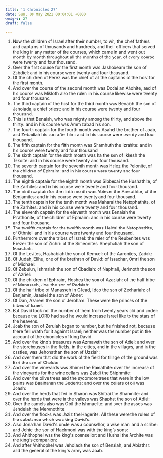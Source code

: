 ```yaml
---
title: '1 Chronicles 27'
date: Sun, 09 May 2021 00:00:01 +0000
weight: 27
draft: false
  
---
```


1. Now the children of Israel after their number, to wit, the chief fathers and captains of thousands and hundreds, and their officers that served the king in any matter of the courses, which came in and went out month by month throughout all the months of the year, of every course were twenty and four thousand.
2. Over the first course for the first month was Jashobeam the son of Zabdiel: and in his course were twenty and four thousand.
3. Of the children of Perez was the chief of all the captains of the host for the first month.
4. And over the course of the second month was Dodai an Ahohite, and of his course was Mikloth also the ruler: in his course likewise were twenty and four thousand.
5. The third captain of the host for the third month was Benaiah the son of Jehoiada, a chief priest: and in his course were twenty and four thousand.
6. This is that Benaiah, who was mighty among the thirty, and above the thirty: and in his course was Ammizabad his son.
7. The fourth captain for the fourth month was Asahel the brother of Joab, and Zebadiah his son after him: and in his course were twenty and four thousand.
8. The fifth captain for the fifth month was Shamhuth the Izrahite: and in his course were twenty and four thousand.
9. The sixth captain for the sixth month was Ira the son of Ikkesh the Tekoite: and in his course were twenty and four thousand.
10. The seventh captain for the seventh month was Helez the Pelonite, of the children of Ephraim: and in his course were twenty and four thousand.
11. The eighth captain for the eighth month was Sibbecai the Hushathite, of the Zarhites: and in his course were twenty and four thousand.
12. The ninth captain for the ninth month was Abiezer the Anetothite, of the Benjamites: and in his course were twenty and four thousand.
13. The tenth captain for the tenth month was Maharai the Netophathite, of the Zarhites: and in his course were twenty and four thousand.
14. The eleventh captain for the eleventh month was Benaiah the Pirathonite, of the children of Ephraim: and in his course were twenty and four thousand.
15. The twelfth captain for the twelfth month was Heldai the Netophathite, of Othniel: and in his course were twenty and four thousand.
16. Furthermore over the tribes of Israel: the ruler of the Reubenites was Eliezer the son of Zichri: of the Simeonites, Shephatiah the son of Maachah:
17. Of the Levites, Hashabiah the son of Kemuel: of the Aaronites, Zadok:
18. Of Judah, Elihu, one of the brethren of David: of Issachar, Omri the son of Michael:
19. Of Zebulun, Ishmaiah the son of Obadiah: of Naphtali, Jerimoth the son of Azriel:
20. Of the children of Ephraim, Hoshea the son of Azaziah: of the half tribe of Manasseh, Joel the son of Pedaiah:
21. Of the half tribe of Manasseh in Gilead, Iddo the son of Zechariah: of Benjamin, Jaasiel the son of Abner:
22. Of Dan, Azareel the son of Jeroham. These were the princes of the tribes of Israel.
23. But David took not the number of them from twenty years old and under: because the LORD had said he would increase Israel like to the stars of the heavens.
24. Joab the son of Zeruiah began to number, but he finished not, because there fell wrath for it against Israel; neither was the number put in the account of the chronicles of king David.
25. And over the king's treasures was Azmaveth the son of Adiel: and over the storehouses in the fields, in the cities, and in the villages, and in the castles, was Jehonathan the son of Uzziah:
26. And over them that did the work of the field for tillage of the ground was Ezri the son of Chelub:
27. And over the vineyards was Shimei the Ramathite: over the increase of the vineyards for the wine cellars was Zabdi the Shiphmite:
28. And over the olive trees and the sycomore trees that were in the low plains was Baalhanan the Gederite: and over the cellars of oil was Joash:
29. And over the herds that fed in Sharon was Shitrai the Sharonite: and over the herds that were in the valleys was Shaphat the son of Adlai:
30. Over the camels also was Obil the Ishmaelite: and over the asses was Jehdeiah the Meronothite:
31. And over the flocks was Jaziz the Hagerite. All these were the rulers of the substance which was king David's.
32. Also Jonathan David's uncle was a counsellor, a wise man, and a scribe: and Jehiel the son of Hachmoni was with the king's sons:
33. And Ahithophel was the king's counsellor: and Hushai the Archite was the king's companion:
34. And after Ahithophel was Jehoiada the son of Benaiah, and Abiathar: and the general of the king's army was Joab.
